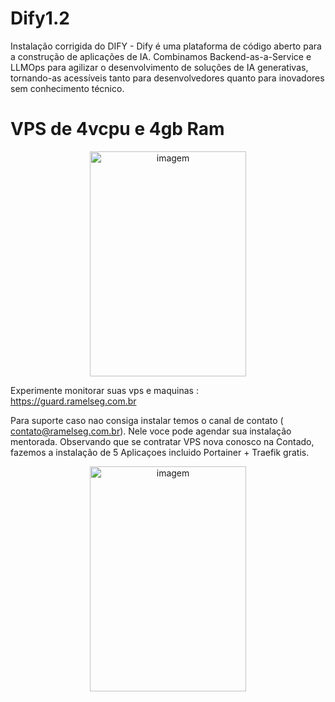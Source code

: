 # Dify1.2 
Instalação corrigida do DIFY - Dify é uma plataforma de código aberto para a construção de aplicações de IA. Combinamos Backend-as-a-Service e LLMOps para agilizar o desenvolvimento de soluções de IA generativas, tornando-as acessíveis tanto para desenvolvedores quanto para inovadores sem conhecimento técnico.



# VPS de 4vcpu e 4gb Ram

<p align="center">
  <a href="https://www.kqzyfj.com/click-101209511-15022370" target="_top">
    <img src="https://i.ibb.co/QFsFPb5G/15022370-1741928862418.jpg" width="250" height="360" alt="imagem" />
  </a>
</p>


Experimente monitorar suas vps e maquinas : https://guard.ramelseg.com.br

Para suporte caso nao consiga instalar temos o canal de contato ( contato@ramelseg.com.br). Nele voce pode agendar sua instalação mentorada. Observando que se contratar VPS nova conosco na Contado, fazemos a instalação de 5 Aplicaçoes incluido Portainer + Traefik gratis.



<p align="center">
  <a href="https://www.tkqlhce.com/click-101209511-13484397" target="_top">
    <img src="https://i.ibb.co/nNYzScrt/15301134-1713438756076.jpg" width="250" height="360" alt="imagem" />
  </a>
</p>
